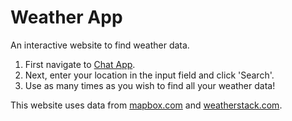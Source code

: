# Weather App

An interactive website to find weather data.

1. First navigate to [Chat App](https://obregon-weather-app.herokuapp.com/).
2. Next, enter your location in the input field and click 'Search'.
3. Use as many times as you wish to find all your weather data!

This website uses data from [mapbox.com](https://www.mapbox.com/) and [weatherstack.com](https://weatherstack.com/).
